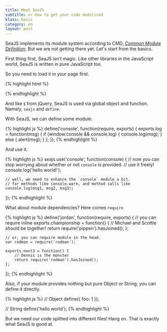 ```yaml
---
title: Meet SeaJS
subtitle: or How to get your code modulized
klass: basic
category: en
layout: post
---
```


SeaJS implements its module system according to CMD, [_Common Module Definition_](https://github.com/seajs/seajs/issues/242).
But we are not getting there yet. Let's start from the basics.

First thing first, SeaJS isn't magic.
Like other libraries in the JavaScript world, SeaJS is written in pure JavaScript too.

So you need to load it in your page first.

{% highlight html %}
<script src="sea.js"></script>
{% endhighlight %}

And like `$` from jQuery, SeaJS is used via global object and function.
Namely, `seajs` and `define`.

With SeaJS, we can define some module.

{% highlight js %}
define('console', function(require, exports) {
    exports.log = function(msg) {
        if (window.console && console.log) {
            console.log(msg);
        }
        else {
            alert(msg);
        }
    };
});
{% endhighlight %}

And use it.

{% highlight js %}
seajs.use('console', function(console) {
    // now you can stop worrying about whether or not `console` is provided.
    // use it freely!
    console.log('hello world!');

    // well, we need to enhance the `console` module a bit.
    // for methods like console.warn, and method calls like console.log(msg1, msg2, msg3);
});
{% endhighlight %}

What about module dependencies? Here comes `require`

{% highlight js %}
define('jordan', function(require, exports) {
    // you can require inline
    exports.championship = function() {
        // Michael and Scottie should be together!
        return require('pippen').hasJoined();
    };

    // or, you can require module in the head.
    var rodman = require('rodman');

    exports.next3 = function() {
        // Dennis is the monster
        return require('rodman').hasJoined();
    };
});
{% endhighlight %}

Also, if your module provides nothing but pure Object or String,
you can define it directly.

{% highlight js %}
// Object
define({ foo: 1 });

// String
define('hello world');
{% endhighlight %}

But we need our code splitted into different files!
Hang on. That is exactly what SeaJS is good at.
